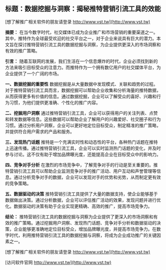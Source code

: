 ## **标题：数据挖掘与洞察：揭秘推特营销引流工具的效能**

[想了解推广相关软件的朋友请登录 http://www.vst.tw](http://www.vst.tw)

**摘要：**
在当今数字时代，社交媒体已成为企业推广和市场营销的重要渠道之一。其中，推特作为全球最受欢迎的社交平台之一，对于企业来说具有巨大的潜力。本文旨在探讨推特营销引流工具的数据挖掘与洞察，为企业提供更深入的市场洞察和有效的推广策略。

**引言：**
随着互联网的发展，我们生活在一个信息爆炸的时代，企业必须找到新的方法来吸引目标受众的注意力。而推特作为一个拥有数亿用户的社交媒体平台，为企业提供了一个广阔的市场。

**一、数据挖掘的重要性**
数据挖掘是从大量数据中发现模式、关联和趋势的过程。对于推特营销引流工具而言，数据挖掘可以帮助企业收集和分析海量的推特数据，从而获得更多有价值的信息。通过数据挖掘，企业可以了解受众的喜好、兴趣和行为习惯，为他们提供更准确、个性化的推广内容。

**二、挖掘用户洞察**
通过推特营销引流工具，企业可以获得用户的关注列表、点赞和转发数据等信息。这些数据可以帮助企业了解用户的兴趣爱好、社交圈子和行为习惯。通过分析用户洞察，企业可以更好地定位目标受众，制定精准的推广策略，并提供符合用户需求的产品和服务。

**三、发现热门话题**
推特是一个充满实时性和动态性的平台，各种热门话题在推特上迅速传播。通过推特营销引流工具，企业可以实时监测热门话题的变化，并及时参与讨论。这不仅有助于增加品牌曝光度，还能提高企业在目标受众中的影响力。

**四、竞争对手分析**
在激烈的市场竞争中，了解竞争对手的行动是至关重要的。推特营销引流工具可以帮助企业监测竞争对手的推广活动、用户互动和声誉管理等信息。通过分析竞争对手的数据，企业可以发现对手的优势和劣势，从而制定更有效的竞争策略。

**五、数据驱动的决策**
推特营销引流工具提供了大量的数据支持，使企业能够基于数据做出决策。通过分析数据，企业可以评估推广活动的效果，发现问题并进行优化。数据驱动的决策有助于企业实现更精确、高效的推广，提高市场竞争力。

**结论：**
推特营销引流工具的数据挖掘与洞察为企业提供了更深入的市场洞察和有效的推广策略。通过挖掘用户洞察、发现热门话题、竞争对手分析和数据驱动的决策，企业能够更准确地定位目标受众，增加品牌曝光度，并提高市场竞争力。在数字时代，利用推特营销引流工具的数据挖掘与洞察，将成为企业成功推广的关键因素之一。

[想了解推广相关软件的朋友请登录 http://www.vst.tw](http://www.vst.tw)


[访问软件官网 http://www.vst.tw](http://www.vst.tw)
